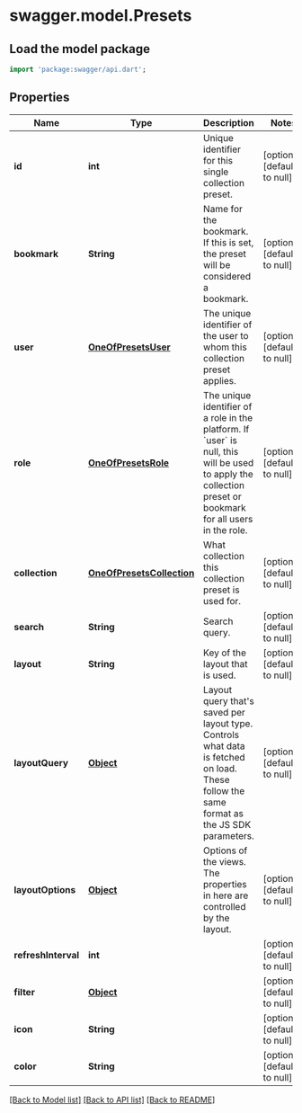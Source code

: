 # swagger.model.Presets

## Load the model package
```dart
import 'package:swagger/api.dart';
```

## Properties
Name | Type | Description | Notes
------------ | ------------- | ------------- | -------------
**id** | **int** | Unique identifier for this single collection preset. | [optional] [default to null]
**bookmark** | **String** | Name for the bookmark. If this is set, the preset will be considered a bookmark. | [optional] [default to null]
**user** | [**OneOfPresetsUser**](OneOfPresetsUser.md) | The unique identifier of the user to whom this collection preset applies. | [optional] [default to null]
**role** | [**OneOfPresetsRole**](OneOfPresetsRole.md) | The unique identifier of a role in the platform. If &#x60;user&#x60; is null, this will be used to apply the collection preset or bookmark for all users in the role. | [optional] [default to null]
**collection** | [**OneOfPresetsCollection**](OneOfPresetsCollection.md) | What collection this collection preset is used for. | [optional] [default to null]
**search** | **String** | Search query. | [optional] [default to null]
**layout** | **String** | Key of the layout that is used. | [optional] [default to null]
**layoutQuery** | [**Object**](Object.md) | Layout query that&#x27;s saved per layout type. Controls what data is fetched on load. These follow the same format as the JS SDK parameters. | [optional] [default to null]
**layoutOptions** | [**Object**](Object.md) | Options of the views. The properties in here are controlled by the layout. | [optional] [default to null]
**refreshInterval** | **int** |  | [optional] [default to null]
**filter** | [**Object**](Object.md) |  | [optional] [default to null]
**icon** | **String** |  | [optional] [default to null]
**color** | **String** |  | [optional] [default to null]

[[Back to Model list]](../README.md#documentation-for-models) [[Back to API list]](../README.md#documentation-for-api-endpoints) [[Back to README]](../README.md)

